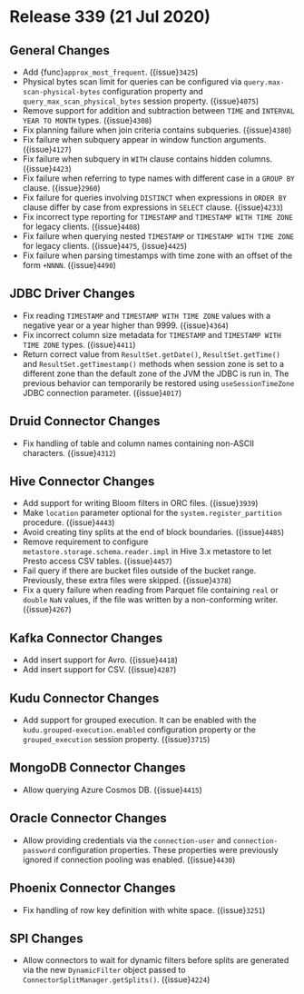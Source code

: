 # Release 339 (21 Jul 2020)

## General Changes

* Add {func}`approx_most_frequent`. ({issue}`3425`)
* Physical bytes scan limit for queries can be configured via `query.max-scan-physical-bytes` configuration property
  and `query_max_scan_physical_bytes` session property. ({issue}`4075`)
* Remove support for addition and subtraction between `TIME` and `INTERVAL YEAR TO MONTH` types. ({issue}`4308`)
* Fix planning failure when join criteria contains subqueries. ({issue}`4380`)
* Fix failure when subquery appear in window function arguments. ({issue}`4127`)
* Fix failure when subquery in `WITH` clause contains hidden columns. ({issue}`4423`)
* Fix failure when referring to type names with different case in a `GROUP BY` clause. ({issue}`2960`)
* Fix failure for queries involving `DISTINCT` when expressions in `ORDER BY` clause differ by case from expressions in `SELECT` clause. ({issue}`4233`)
* Fix incorrect type reporting for `TIMESTAMP` and `TIMESTAMP WITH TIME ZONE` for legacy clients. ({issue}`4408`)
* Fix failure when querying nested `TIMESTAMP` or `TIMESTAMP WITH TIME ZONE` for legacy clients. ({issue}`4475`, {issue}`4425`)
* Fix failure when parsing timestamps with time zone with an offset of the form `+NNNN`. ({issue}`4490`)

## JDBC Driver Changes

* Fix reading `TIMESTAMP` and `TIMESTAMP WITH TIME ZONE` values with a negative year
  or a year higher than 9999. ({issue}`4364`)
* Fix incorrect column size metadata for `TIMESTAMP` and `TIMESTAMP WITH TIME ZONE` types. ({issue}`4411`)
* Return correct value from `ResultSet.getDate()`, `ResultSet.getTime()` and `ResultSet.getTimestamp()` methods
  when session zone is set to a different zone than the default zone of the JVM the JDBC is run in.
  The previous behavior can temporarily be restored using `useSessionTimeZone` JDBC connection
  parameter. ({issue}`4017`)

## Druid Connector Changes

* Fix handling of table and column names containing non-ASCII characters. ({issue}`4312`)

## Hive Connector Changes

* Add support for writing Bloom filters in ORC files. ({issue}`3939`)
* Make `location` parameter optional for the `system.register_partition` procedure. ({issue}`4443`)
* Avoid creating tiny splits at the end of block boundaries. ({issue}`4485`)
* Remove requirement to configure `metastore.storage.schema.reader.impl` in Hive 3.x metastore
  to let Presto access CSV tables. ({issue}`4457`)
* Fail query if there are bucket files outside of the bucket range.
  Previously, these extra files were skipped. ({issue}`4378`)
* Fix a query failure when reading from Parquet file containing `real` or `double` `NaN` values,
  if the file was written by a non-conforming writer. ({issue}`4267`)

## Kafka Connector Changes

* Add insert support for Avro. ({issue}`4418`)
* Add insert support for CSV. ({issue}`4287`)

## Kudu Connector Changes

* Add support for grouped execution. It can be enabled with the `kudu.grouped-execution.enabled`
  configuration property or the `grouped_execution` session property. ({issue}`3715`)

## MongoDB Connector Changes

* Allow querying Azure Cosmos DB. ({issue}`4415`)

## Oracle Connector Changes

* Allow providing credentials via the `connection-user` and `connection-password`
  configuration properties. These properties were previously ignored if connection pooling
  was enabled. ({issue}`4430`)

## Phoenix Connector Changes

* Fix handling of row key definition with white space. ({issue}`3251`)

## SPI Changes

* Allow connectors to wait for dynamic filters before splits are generated via the new
  `DynamicFilter` object passed to `ConnectorSplitManager.getSplits()`. ({issue}`4224`)
